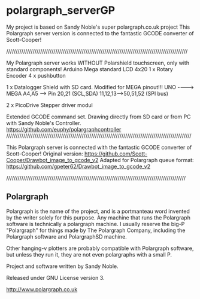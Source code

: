 polargraph_serverGP
====================

My project is based on Sandy Noble's super polargraph.co.uk project
This Polargraph server  version is connected to the fantastic GCODE converter of Scott-Cooper!

////////////////////////////////////////////////////////////////////////////////////////////////

My Polargraph server works WITHOUT Polarshield touchscreen, only with standard components!
Arduino Mega
standard LCD 4x20
1 x Rotary Encoder
4 x pushbutton

1 x Datalogger Shield with SD card. 
	Modified for MEGA pinout!!!
	UNO  ----> MEGA
	A4,A5  --> Pin 20,21   (SCL,SDA)
	11,12,13-->50,51,52 (SPI bus)

2 x PicoDrive Stepper driver modul

Extended GCODE command set. Drawing directly from SD card or from PC with Sandy Noble's Controller.
https://github.com/euphy/polargraphcontroller 
//////////////////////////////////////////////////////////////////////////////////////////////////

This Polargraph server is connected with the fantastic GCODE converter of Scott-Cooper!
Original version: https://github.com/Scott-Cooper/Drawbot_image_to_gcode_v2
Adapted for Polargraph queue format: https://github.com/gpeter62/Drawbot_image_to_gcode_v2

///////////////////////////////////////////////////////////////////////////////////////////////

Polargraph
----------
Polargraph is the name of the project, and is a portmanteau word invented by the writer
solely for this purpose. Any machine that runs the Polargraph software is technically a 
polargraph machine. I usually reserve the big-P "Polargraph" for things made by
The Polargraph Company, including the Polargraph software and PolargraphSD machine.

Other hanging-v plotters are probably compatible with Polargraph software, but unless
they run it, they are not even polargraphs with a small P.

Project and software written by Sandy Noble.

Released under GNU License version 3.

http://www.polargraph.co.uk



